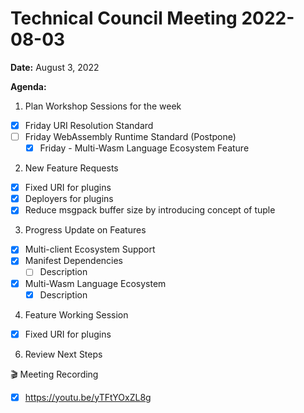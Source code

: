 Technical Council Meeting 2022-08-03
===

**Date:** August 3, 2022

**Agenda:**
1. Plan Workshop Sessions for the week
- [x] Friday URI Resolution Standard
- [ ] Friday WebAssembly Runtime Standard (Postpone)
   - [x] Friday - Multi-Wasm Language Ecosystem Feature   
2. New Feature Requests
- [x] Fixed URI for plugins
- [x] Deployers for plugins
- [x] Reduce msgpack buffer size by introducing concept of tuple
3. Progress Update on Features
- [x] Multi-client Ecosystem Support
- [x] Manifest Dependencies
   - [ ]   Description
- [x] Multi-Wasm Language Ecosystem
   - [x] Description     
4. Feature Working Session
- [x] Fixed URI for plugins
6. Review Next Steps 


:clapper: Meeting Recording 
- [x] https://youtu.be/yTFtYOxZL8g
